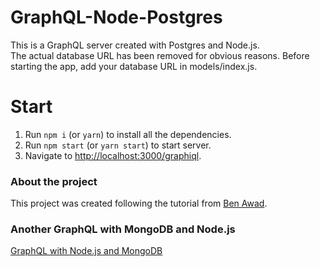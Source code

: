 # GraphQL-Node-Postgres

This is a GraphQL server created with Postgres and Node.js.  
The actual database URL has been removed for obvious reasons. Before starting the app, add your database URL in models/index.js.

# Start

1. Run `npm i` (or `yarn`) to install all the dependencies.
2. Run `npm start` (or `yarn start`) to start server.
3. Navigate to [http://localhost:3000/graphiql](http://localhost:3000/graphiql).

### About the project

This project was created following the tutorial from [Ben Awad](https://www.youtube.com/user/99baddawg).  


### Another GraphQL with MongoDB and Node.js
[GraphQL with Node.js and MongoDB](https://github.com/hooheohee/graphql-node-mongodb)
